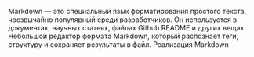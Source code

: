 Markdown — это специальный язык форматирования простого текста, чрезвычайно популярный среди разработчиков. Он используется в документах, научных статьях, файлах Github README и других вещах. Небольшой редактор формата Markdown, который распознает теги, структуру и сохраняет результаты в файл.
Реализация Markdown
